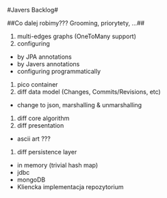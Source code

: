 #Javers Backlog#


##Co dalej robimy??? Grooming, priorytety, ...##

1. multi-edges graphs (OneToMany support)
1. configuring
  - by JPA annotations
  - by Javers annotations
  - configuring programmatically
1. pico container
1. diff data model (Changes, Commits/Revisions, etc)
  - change to json, marshalling & unmarshalling
1. diff core algorithm
1. diff presentation
  - ascii art ???
1. diff persistence layer
  - in memory (trivial hash map)
  - jdbc
  - mongoDB
  - Kliencka implementacja repozytorium